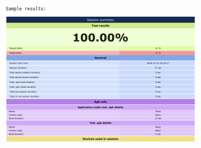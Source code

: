 
    Sample results:
      


![Test Results Sample](https://raw.githubusercontent.com/Saransh-Sharma/TestOrchestrator/master/ResultsScreenshot.png)
